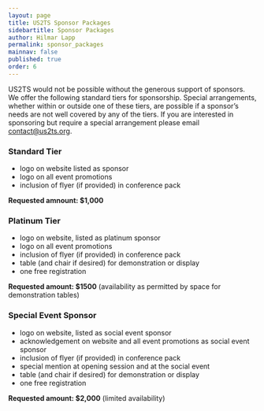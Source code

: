 ```yaml
---
layout: page
title: US2TS Sponsor Packages
sidebartitle: Sponsor Packages
author: Hilmar Lapp
permalink: sponsor_packages
mainnav: false
published: true
order: 6
---
```


US2TS would not be possible without the generous support of sponsors. We offer the following standard tiers for sponsorship. Special arrangements, whether within or outside one of these tiers, are possible if a sponsor’s needs are not well covered by any of the tiers. If you are interested in sponsoring but require a special arrangement please email contact@us2ts.org. 

### Standard Tier

* logo on website listed as sponsor
* logo on all event promotions
* inclusion of flyer (if provided) in conference pack

**Requested amnount: $1,000**

### Platinum Tier

* logo on website, listed as platinum sponsor
* logo on all event promotions
* inclusion of flyer (if provided) in conference pack
* table (and chair if desired) for demonstration or display
* one free registration

**Requested amount: $1500** (availability as permitted by space for demonstration tables)

### Special Event Sponsor

* logo on website, listed as social event sponsor
* acknowledgement on website and all event promotions as social event sponsor
* inclusion of flyer (if provided) in conference pack
* special mention at opening session and at the social event
* table (and chair if desired) for demonstration or display
* one free registration

**Requested amount: $2,000** (limited availability)
